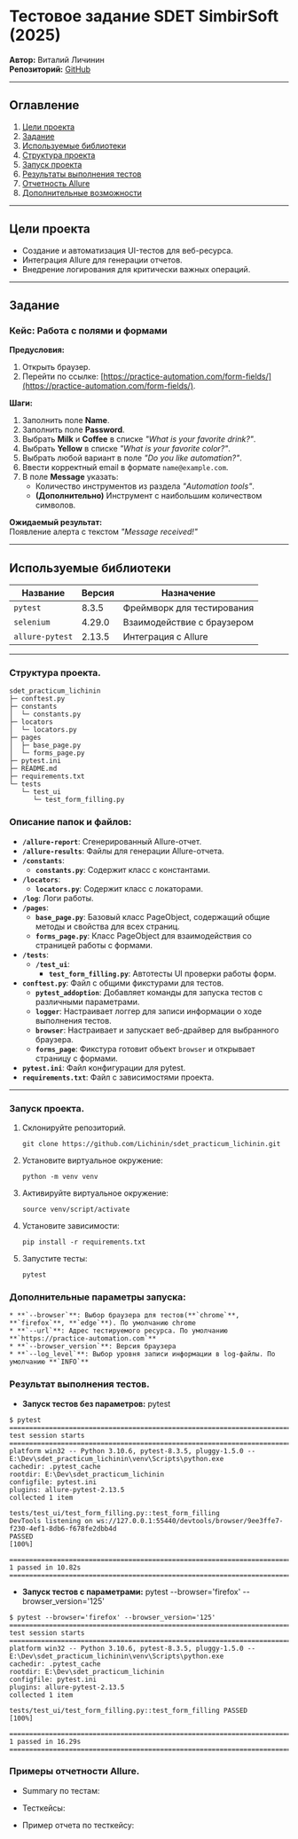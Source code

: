 # **Тестовое задание SDET SimbirSoft (2025)**

**Автор:** Виталий Личинин  
**Репозиторий:** [GitHub](https://github.com/Lichinin/sdet_practicum_lichinin)

---

## **Оглавление**
1. [Цели проекта](#цели-проекта)
2. [Задание](#задание)
3. [Используемые библиотеки](#используемые-библиотеки)
4. [Структура проекта](#структура-проекта)
5. [Запуск проекта](#запуск-проекта)
6. [Результаты выполнения тестов](#результат-выполнения-тестов)
7. [Отчетность Allure](#примеры-отчетности-allure)
8. [Дополнительные возможности](#дополнительные-параметры-запуска)

---

## **Цели проекта**
- Создание и автоматизация UI-тестов для веб-ресурса.
- Интеграция Allure для генерации отчетов.
- Внедрение логирования для критически важных операций.

---

## **Задание**

### **Кейс: Работа с полями и формами**
**Предусловия:**
1. Открыть браузер.
2. Перейти по ссылке: [https://practice-automation.com/form-fields/](https://practice-automation.com/form-fields/).

**Шаги:**
1. Заполнить поле **Name**.
2. Заполнить поле **Password**.
3. Выбрать **Milk** и **Coffee** в списке *"What is your favorite drink?"*.
4. Выбрать **Yellow** в списке *"What is your favorite color?"*.
5. Выбрать любой вариант в поле *"Do you like automation?"*.
6. Ввести корректный email в формате `name@example.com`.
7. В поле **Message** указать:
   - Количество инструментов из раздела *"Automation tools"*.
   - **(Дополнительно)** Инструмент с наибольшим количеством символов.

**Ожидаемый результат:**  
Появление алерта с текстом *"Message received!"*

---

## **Используемые библиотеки**

| Название          | Версия    | Назначение                          |
|-------------------|-----------|-------------------------------------|
| `pytest`          | 8.3.5     | Фреймворк для тестирования          |
| `selenium`        | 4.29.0    | Взаимодействие с браузером          |
| `allure-pytest`   | 2.13.5    | Интеграция с Allure                |

---

### Структура проекта.
```
sdet_practicum_lichinin
├─ conftest.py
├─ constants
│  └─ constants.py
├─ locators
│  └─ locators.py
├─ pages
│  ├─ base_page.py
│  └─ forms_page.py
├─ pytest.ini
├─ README.md
├─ requirements.txt
└─ tests
   └─ test_ui
      └─ test_form_filling.py

```
### **Описание папок и файлов:**
- **`/allure-report`**: Сгенерированный Allure-отчет.
- **`/allure-results`**: Файлы для генерации Allure-отчета.
- **`/constants`**:
  - **`constants.py`**: Содержит класс с константами.
- **`/locators`**:
  - **`locators.py`**: Содержит класс с локаторами.
- **`/log`**: Логи работы.
- **`/pages`**:
  - **`base_page.py`**: Базовый класс PageObject, содержащий общие методы и свойства для всех страниц.
  - **`forms_page.py`**: Класс PageObject для взаимодействия со страницей работы с формами.
- **`/tests`**:
  - **`/test_ui`**:
    - **`test_form_filling.py`**: Автотесты UI проверки работы форм.
- **`conftest.py`**: Файл с общими фикстурами для тестов.
  - **`pytest_addoption`**: Добавляет команды для запуска тестов с различными параметрами.
  - **`logger`**: Настраивает логгер для записи информации о ходе выполнения тестов.
  - **`browser`**: Настраивает и запускает веб-драйвер для выбранного браузера.
  - **`forms_page`**: Фикстура готовит объект `browser` и открывает страницу с формами.
- **`pytest.ini`**: Файл конфигурации для pytest.
- **`requirements.txt`**: Файл с зависимостями проекта.

---

### Запуск проекта.
1. Склонируйте репозиторий.
    ```
    git clone https://github.com/Lichinin/sdet_practicum_lichinin.git
    ```
2. Установите виртуальное окружение:
    ```
    python -m venv venv
    ```
3. Активируйте виртуальное окружение:
    ```
    source venv/script/activate
    ```
4. Установите зависимости:
    ```
    pip install -r requirements.txt
    ```
5. Запустите тесты:
    ```
    pytest
    ```
### Дополнительные параметры запуска:
    * **`--browser`**: Выбор браузера для тестов(**`chrome`**, **`firefox`**, **`edge`**). По умолчанию chrome
    * **`--url`**: Адрес тестируемого ресурса. По умолчанию **`https://practice-automation.com`**
    * **`--browser_version`**: Версия браузера
    * **`--log_level`**: Выбор уровня записи информации в log-файлы. По умолчанию **`INFO`**


### Результат выполнения тестов.
* __Запуск тестов без параметров:__
pytest
```
$ pytest
============================================================================== test session starts ==============================================================================
platform win32 -- Python 3.10.6, pytest-8.3.5, pluggy-1.5.0 -- E:\Dev\sdet_practicum_lichinin\venv\Scripts\python.exe
cachedir: .pytest_cache
rootdir: E:\Dev\sdet_practicum_lichinin
configfile: pytest.ini
plugins: allure-pytest-2.13.5
collected 1 item

tests/test_ui/test_form_filling.py::test_form_filling 
DevTools listening on ws://127.0.0.1:55440/devtools/browser/9ee3ffe7-f230-4ef1-8db6-f678fe2dbb4d
PASSED                                                                                                               [100%]

============================================================================== 1 passed in 10.82s ===============================================================================
```

* __Запуск тестов с параметрами:__
pytest --browser='firefox' --browser_version='125'
```
$ pytest --browser='firefox' --browser_version='125'
============================================================================== test session starts ==============================================================================
platform win32 -- Python 3.10.6, pytest-8.3.5, pluggy-1.5.0 -- E:\Dev\sdet_practicum_lichinin\venv\Scripts\python.exe
cachedir: .pytest_cache
rootdir: E:\Dev\sdet_practicum_lichinin
configfile: pytest.ini
plugins: allure-pytest-2.13.5
collected 1 item

tests/test_ui/test_form_filling.py::test_form_filling PASSED                                                                                                               [100%]

============================================================================== 1 passed in 16.29s ===============================================================================

```

### Примеры отчетности Allure.
* Summary по тестам:

* Тесткейсы:

* Пример отчета по тесткейсу:
